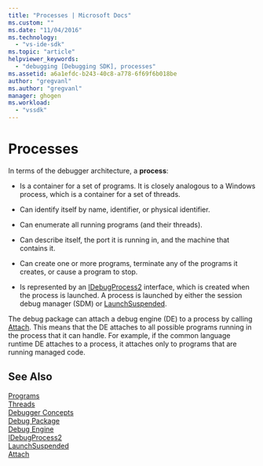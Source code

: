 ```yaml
---
title: "Processes | Microsoft Docs"
ms.custom: ""
ms.date: "11/04/2016"
ms.technology: 
  - "vs-ide-sdk"
ms.topic: "article"
helpviewer_keywords: 
  - "debugging [Debugging SDK], processes"
ms.assetid: a6a1efdc-b243-40c8-a778-6f69f6b018be
author: "gregvanl"
ms.author: "gregvanl"
manager: ghogen
ms.workload: 
  - "vssdk"
---
```

# Processes
In terms of the debugger architecture, a **process**:  
  
-   Is a container for a set of programs. It is closely analogous to a Windows process, which is a container for a set of threads.  
  
-   Can identify itself by name, identifier, or physical identifier.  
  
-   Can enumerate all running programs (and their threads).  
  
-   Can describe itself, the port it is running in, and the machine that contains it.  
  
-   Can create one or more programs, terminate any of the programs it creates, or cause a program to stop.  
  
-   Is represented by an [IDebugProcess2](../../extensibility/debugger/reference/idebugprocess2.md) interface, which is created when the process is launched. A process is launched by either the session debug manager (SDM) or [LaunchSuspended](../../extensibility/debugger/reference/idebugenginelaunch2-launchsuspended.md).  
  
 The debug package can attach a debug engine (DE) to a process by calling [Attach](../../extensibility/debugger/reference/idebugprocess2-attach.md). This means that the DE attaches to all possible programs running in the process that it can handle. For example, if the common language runtime DE attaches to a process, it attaches only to programs that are running managed code.  
  
## See Also  
 [Programs](../../extensibility/debugger/programs.md)   
 [Threads](../../extensibility/debugger/threads.md)   
 [Debugger Concepts](../../extensibility/debugger/debugger-concepts.md)   
 [Debug Package](../../extensibility/debugger/debug-package.md)   
 [Debug Engine](../../extensibility/debugger/debug-engine.md)   
 [IDebugProcess2](../../extensibility/debugger/reference/idebugprocess2.md)   
 [LaunchSuspended](../../extensibility/debugger/reference/idebugenginelaunch2-launchsuspended.md)   
 [Attach](../../extensibility/debugger/reference/idebugprocess2-attach.md)